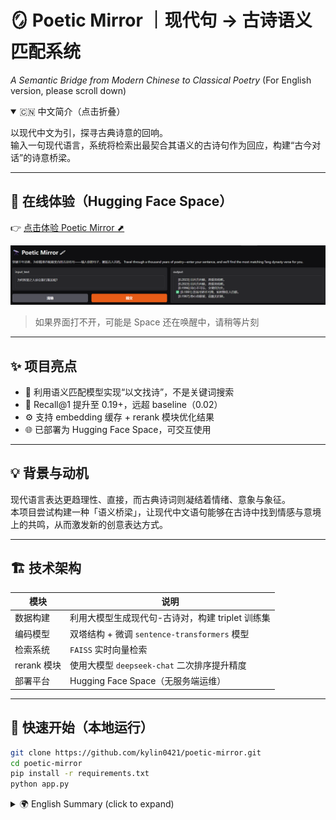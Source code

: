 # 🪞 Poetic Mirror ｜现代句 → 古诗语义匹配系统
*A Semantic Bridge from Modern Chinese to Classical Poetry*
(For English version, please scroll down)

<details open>
<summary>🇨🇳 中文简介（点击折叠）</summary>

以现代中文为引，探寻古典诗意的回响。  
输入一句现代语言，系统将检索出最契合其语义的古诗句作为回应，构建“古今对话”的诗意桥梁。

---

## 🔗 在线体验（Hugging Face Space）

👉 [点击体验 Poetic Mirror ⬈](https://huggingface.co/spaces/slxhere/Poetic_Mirror)

<p align="center">
  <img src="https://github.com/kylin0421/poetic-mirror/blob/main/template.png?raw=true" width="1000"/>
</p>

> 如果界面打不开，可能是 Space 还在唤醒中，请稍等片刻

---

## ✨ 项目亮点

- 🧠 利用语义匹配模型实现“以文找诗”，不是关键词搜索
- 🎯 Recall@1 提升至 0.19+，远超 baseline（0.02）
- ⚙️ 支持 embedding 缓存 + rerank 模块优化结果
- 🌐 已部署为 Hugging Face Space，可交互使用

---

## 💡 背景与动机

现代语言表达更趋理性、直接，而古典诗词则凝结着情绪、意象与象征。  
本项目尝试构建一种「语义桥梁」，让现代中文语句能够在古诗中找到情感与意境上的共鸣，从而激发新的创意表达方式。

---

## 🏗 技术架构

| 模块 | 说明 |
|------|------|
| 数据构建 | 利用大模型生成现代句-古诗对，构建 triplet 训练集 |
| 编码模型 | 双塔结构 + 微调 `sentence-transformers` 模型 |
| 检索系统 | `FAISS` 实时向量检索 |
| rerank 模块 | 使用大模型 `deepseek-chat` 二次排序提升精度 |
| 部署平台 | Hugging Face Space（无服务端运维） |

---

## 🚀 快速开始（本地运行）

```bash
git clone https://github.com/kylin0421/poetic-mirror.git
cd poetic-mirror
pip install -r requirements.txt
python app.py

```

</details> <details> <summary>🌍 English Summary (click to expand)</summary>
Poetic Mirror is a semantic retrieval system that maps modern Chinese sentences to the most thematically resonant lines from classical Chinese poetry.
By leveraging sentence embeddings, vector search, and reranking, it enables modern expressions to be reflected in ancient verse — forming a poetic dialogue across time.

---

🔗 Online Demo

👉 [Try Poetic Mirror on Hugging Face Space ⬈](https://huggingface.co/spaces/slxhere/Poetic_Mirror)

---

✨ Highlights



🧠 Semantic retrieval instead of keyword matching

🎯 Recall@1 improved to 0.19+, far above baseline (0.02)

⚙️ Supports embedding caching + LLM-based reranking

🚀 Fully deployed via Hugging Face Space, no backend needed

---

💡 Motivation

Modern Chinese tends to be rational and direct, while classical poetry is rich in metaphor and emotion.
This project aims to bridge the two by retrieving poetic responses that reflect the semantics and sentiment of contemporary language.


---

🏗 Architecture

| Module	| Description |
|------|------|
| Data	| GPT-based generation of modern-poem triplets |
| Encoders	| Dual-tower sentence transformer, finetuned |
| Retrieval	| FAISS-based dense search |
| Rerank	| LLM-based reranking via DeepSeek-Chat |
| Deployment	| Hugging Face Space (no backend required) |


---

🚀 Local Run

```bash
git clone https://github.com/kylin0421/poetic-mirror.git
cd poetic-mirror
pip install -r requirements.txt
python app.py
```
</details> 
